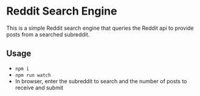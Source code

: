 # Reddit Search Engine

This is a simple Reddit search engine that queries the Reddit api to provide posts from a searched subreddit.

## Usage
- `npm i`
- `npm run watch`
- In browser, enter the subreddit to search and the number of posts to receive and submit